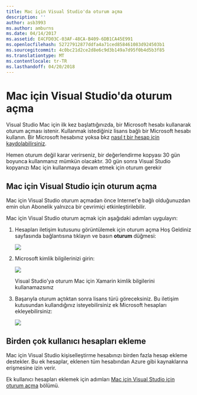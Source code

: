 ```yaml
---
title: Mac için Visual Studio'da oturum açma
description: ''
author: asb3993
ms.author: amburns
ms.date: 04/14/2017
ms.assetid: E4CFD03C-03AF-48CA-B409-6DB1CA45E991
ms.openlocfilehash: 52727912877ddfa4a71ced858461083d924503b1
ms.sourcegitcommit: 4c0bc21d2ce2d8e6c9d3b149a7d95f0b4d5b3f85
ms.translationtype: MT
ms.contentlocale: tr-TR
ms.lasthandoff: 04/20/2018
---
```

# <a name="signing-in-to-visual-studio-for-mac"></a>Mac için Visual Studio'da oturum açma

Visual Studio Mac için ilk kez başlattığınızda, bir Microsoft hesabı kullanarak oturum açması istenir. Kullanmak istediğiniz lisans bağlı bir Microsoft hesabı kullanın. Bir Microsoft hesabınız yoksa bkz [nasıl t bir hesap için kaydolabilirsiniz](https://support.microsoft.com/instantanswers/d18cc497-d839-cf50-dea8-f99c95f2bd16/sign-up-for-a-microsoft-account). 

Hemen oturum değil karar verirseniz, bir değerlendirme kopyası 30 gün boyunca kullanmanız mümkün olacaktır. 30 gün sonra Visual Studio kopyanızı Mac için kullanmaya devam etmek için oturum gerekir 

## <a name="how-to-sign-in-to-visual-studio-for-mac"></a>Mac için Visual Studio için oturum açma

Mac için Visual Studio oturum açmadan önce Internet'e bağlı olduğunuzdan emin olun Abonelik yalnızca bir çevrimiçi etkinleştirilebilir.
 
Mac için Visual Studio oturum açmak için aşağıdaki adımları uygulayın:

1. Hesapları iletişim kutusunu görüntülemek için oturum açma Hoş Geldiniz sayfasında bağlantısına tıklayın ve basın **oturum** düğmesi:

    ![](media/signing-in-image12.png)

2. Microsoft kimlik bilgilerinizi girin:

    ![](media/signing-in-image13.png)

    Visual Studio'ya oturum Mac için Xamarin kimlik bilgilerini kullanamazsınız

3.  Başarıyla oturum açtıktan sonra lisans türü göreceksiniz. Bu iletişim kutusundan kullandığınız isteyebilirsiniz ek Microsoft hesapları ekleyebilirsiniz:

    ![](media/signing-in-image14.png)

## <a name="adding-multiple-user-accounts"></a>Birden çok kullanıcı hesapları ekleme

Mac için Visual Studio kişiselleştirme hesabınızı birden fazla hesap ekleme destekler. Bu ek hesaplar, eklenen tüm hesabından Azure gibi kaynaklarına erişmesine izin verir. 

Ek kullanıcı hesapları eklemek için adımları [Mac için Visual Studio için oturum açma](#How_to_sign_in_to_Visual_Studio_for_Mac) bölümü.

